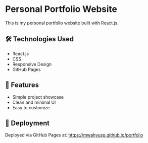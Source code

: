# Personal Portfolio Website

This is my personal portfolio website built with React.js.

## 🛠 Technologies Used

- React.js
- CSS
- Responsive Design
- GitHub Pages

## 📁 Features

- Simple project showcase
- Clean and minimal UI
- Easy to customize

## 🚀 Deployment

Deployed via GitHub Pages at: https://mwahyusp.github.io/portfolio
